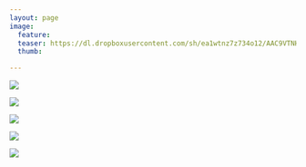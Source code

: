 ```yaml
---
layout: page
image:
  feature:
  teaser: https://dl.dropboxusercontent.com/sh/ea1wtnz7z734o12/AAC9VTNHn7n0rxvHStPHj8sua/luontokuvat/kes%C3%A4/10/DS56810-245px.jpg
  thumb:

---
```


[![](https://dl.dropboxusercontent.com/sh/ea1wtnz7z734o12/AADWKrcK9XuFlAPwfgK9VwJLa/luontokuvat/kes%C3%A4/10/DS56765-800px.jpg)](https://dl.dropboxusercontent.com/sh/ea1wtnz7z734o12/AAACBEmsYrNYKCGyQareHUDHa/luontokuvat/kes%C3%A4/10/DS56765.jpg)

[![](https://dl.dropboxusercontent.com/sh/ea1wtnz7z734o12/AAChfLz3dPf3OzgFiLAUYfbQa/luontokuvat/kes%C3%A4/10/DS56761-800px.jpg)](https://dl.dropboxusercontent.com/sh/ea1wtnz7z734o12/AAAD4g9JgEOudGkX7zFEVV-ha/luontokuvat/kes%C3%A4/10/DS56761.jpg)

[![](https://dl.dropboxusercontent.com/sh/ea1wtnz7z734o12/AABWWwCmQsrgT7JkUdmt6aB6a/luontokuvat/kes%C3%A4/10/DS56764-800px.jpg)](https://dl.dropboxusercontent.com/sh/ea1wtnz7z734o12/AADTAHCtqyjsGu4xaEaC3oksa/luontokuvat/kes%C3%A4/10/DS56764.jpg)

[![](https://dl.dropboxusercontent.com/sh/ea1wtnz7z734o12/AADO7N3B6GfAFRGEQ4qxGASia/luontokuvat/kes%C3%A4/10/DS56810-800px.jpg)](https://dl.dropboxusercontent.com/sh/ea1wtnz7z734o12/AAAtBMe5IL2ve2WnQAOZoGE9a/luontokuvat/kes%C3%A4/10/DS56810.jpg)

[![](https://dl.dropboxusercontent.com/sh/ea1wtnz7z734o12/AADX0SISe-bF90qdPqoKP1s-a/luontokuvat/kes%C3%A4/10/DS56822-800px.jpg)](https://dl.dropboxusercontent.com/sh/ea1wtnz7z734o12/AAAuQFrsVQoclBDOsUCU5Ng-a/luontokuvat/kes%C3%A4/10/DS56822.jpg)
